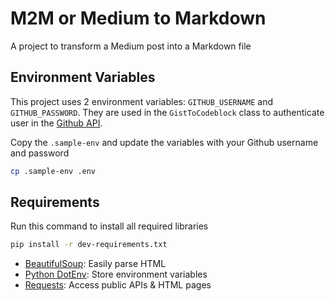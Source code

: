 # M2M or Medium to Markdown

A project to transform a Medium post into a Markdown file

## Environment Variables

This project uses 2 environment variables: `GITHUB_USERNAME` and `GITHUB_PASSWORD`. They are used in the `GistToCodeblock` class to authenticate user in the [Github API](https://developer.github.com/v3/gists/).

Copy the `.sample-env` and update the variables with your Github username and password

```bash
cp .sample-env .env
```

## Requirements

Run this command to install all required libraries
```bash
pip install -r dev-requirements.txt
```

- [BeautifulSoup](https://www.crummy.com/software/BeautifulSoup/): Easily parse HTML
- [Python DotEnv](https://github.com/theskumar/python-dotenv): Store environment variables
- [Requests](https://github.com/requests/requests): Access public APIs & HTML pages
